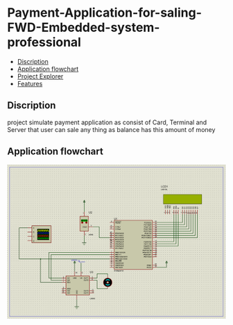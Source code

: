 # Payment-Application-for-saling-FWD-Embedded-system-professional
- [Discription](#Discription)
- [Application flowchart](#Application-flowchart)
- [Project Explorer](#Project-Explorer)
- [Features](#Features)

## Discription
project simulate payment application as consist of Card, Terminal and Server that user can sale any thing as balance has this amount of money 
## Application flowchart
<p align="center">
  <img src="https://github.com/Mostafa-Medhat/Temperature-Controlled-Fan-System/blob/main/docs/Schematic.PNG?raw=true">
  
</p>
